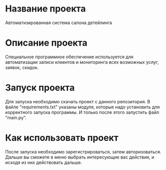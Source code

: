 
# Название проекта
Автоматизированная система салона детейлинга
# Описание проекта
Специальное программное обеспечение используется для автоматизации записи клиентов и мониторинга всех возможных услуг, заявок, скидок. 
# Запуск проекта
Для запуска необходимо скачать проект с данного репозитория. В файле "requirements.txt" указаны модуля, которые надо установить для корректного запуска программы. И только после этого  запустить файл "main.py".
# Как использовать проект
После запуска необходимо зарегистрироваться, затем авторизоваться. Дальше вы сможете в меню выбрать интересующие вас действия, и исходя из них действовать дальше.
